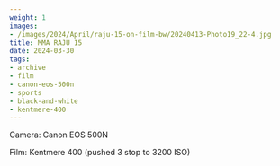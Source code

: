 ```yaml
---
weight: 1
images:
- /images/2024/April/raju-15-on-film-bw/20240413-Photo19_22-4.jpg
title: MMA RAJU 15
date: 2024-03-30
tags:
- archive
- film
- canon-eos-500n
- sports
- black-and-white
- kentmere-400
---
```


Camera: Canon EOS 500N

Film: Kentmere 400 (pushed 3 stop to 3200 ISO)